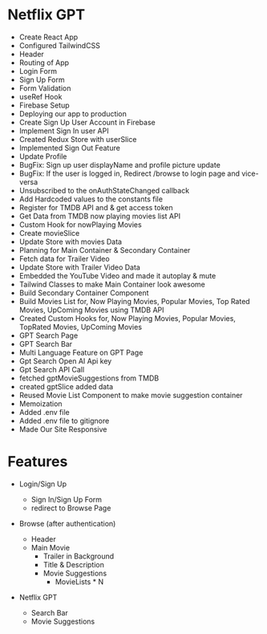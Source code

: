 # Netflix GPT

- Create React App
- Configured TailwindCSS
- Header
- Routing of App
- Login Form
- Sign Up Form
- Form Validation
- useRef Hook
- Firebase Setup
- Deploying our app to production
- Create Sign Up User Account in Firebase
- Implement Sign In user API
- Created Redux Store with userSlice
- Implemented Sign Out Feature
- Update Profile
- BugFix: Sign up user displayName and profile picture update
- BugFix: If the user is logged in, Redirect /browse to login page and vice-versa
- Unsubscribed to the onAuthStateChanged callback
- Add Hardcoded values to the constants file
- Register for TMDB API and & get access token
- Get Data from TMDB now playing movies list API
- Custom Hook for nowPlaying Movies
- Create movieSlice
- Update Store with movies Data
- Planning for Main Container & Secondary Container
- Fetch data for Trailer Video
- Update Store with Trailer Video Data
- Embedded the YouTube Video and made it autoplay & mute
- Tailwind Classes to make Main Container look awesome
- Build Secondary Container Component
- Build Movies List for, Now Playing Movies, Popular Movies, Top Rated Movies, UpComing Movies using TMDB API
- Created Custom Hooks for, Now Playing Movies, Popular Movies, TopRated Movies, UpComing Movies
- GPT Search Page
- GPT Search Bar
- Multi Language Feature on GPT Page
- Gpt Search Open AI Api key
- Gpt Search API Call
- fetched gptMovieSuggestions from TMDB
- created gptSlice added data
- Reused Movie List Component to make movie suggestion container
- Memoization
- Added .env file
- Added .env file to gitignore
- Made Our Site Responsive

# Features

- Login/Sign Up

  - Sign In/Sign Up Form
  - redirect to Browse Page

- Browse (after authentication)

  - Header
  - Main Movie
    - Trailer in Background
    - Title & Description
    - Movie Suggestions
      - MovieLists \* N

- Netflix GPT
  - Search Bar
  - Movie Suggestions
